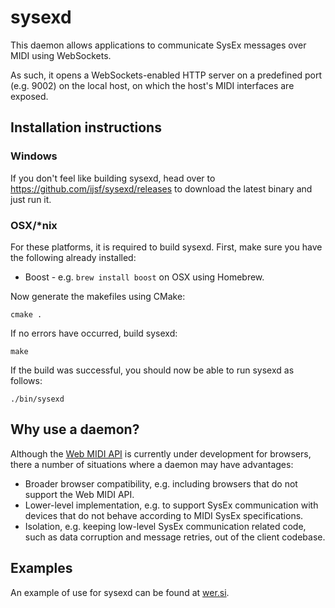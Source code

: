 # sysexd

This daemon allows applications to communicate SysEx messages over MIDI using WebSockets.

As such, it opens a WebSockets-enabled HTTP server on a predefined port (e.g. 9002) on the local host, on which the host's MIDI interfaces are exposed.

## Installation instructions

### Windows

If you don't feel like building sysexd, head over to https://github.com/ijsf/sysexd/releases to download the latest binary and just run it.

### OSX/*nix

For these platforms, it is required to build sysexd. First, make sure you have the following already installed:

* Boost - e.g. `brew install boost` on OSX using Homebrew.

Now generate the makefiles using CMake:

    cmake .

If no errors have occurred, build sysexd:

    make

If the build was successful, you should now be able to run sysexd as follows:

    ./bin/sysexd

## Why use a daemon?

Although the [Web MIDI API](https://www.w3.org/TR/webmidi/) is currently under development for browsers, there a number of situations where a daemon may have advantages:

* Broader browser compatibility, e.g. including browsers that do not support the Web MIDI API.
* Lower-level implementation, e.g. to support SysEx communication with devices that do not behave according to MIDI SysEx specifications.
* Isolation, e.g. keeping low-level SysEx communication related code, such as data corruption and message retries, out of the client codebase.

## Examples

An example of use for sysexd can be found at [wer.si](http://wer.si).

